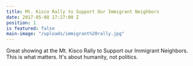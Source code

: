 ```yaml
---
title: Mt. Kisco Rally to Support Our Immigrant Neighbors
date: 2017-05-08 17:27:00 Z
position: 1
is featured: false
main-image: "/uploads/immigrant%20rally.jpg"
---
```


Great showing at the Mt. Kisco Rally to Support our Immigrant Neighbors. This is what matters. It's about humanity, not politics.